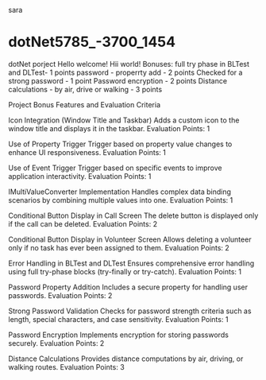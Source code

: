sara 
# dotNet5785_-3700_1454
dotNet porject 
Hello welcome!
Hii world! 
Bonuses:
full try phase in BLTest and DLTest- 1 points 
password - properrty add - 2 points 
Checked for a strong password - 1 point 
Password encryption - 2 points 
Distance calculations - by air, drive or walking - 3 points


Project Bonus Features and Evaluation Criteria

Icon Integration (Window Title and Taskbar)
Adds a custom icon to the window title and displays it in the taskbar.
Evaluation Points: 1

Use of Property Trigger
Trigger based on property value changes to enhance UI responsiveness.
Evaluation Points: 1

Use of Event Trigger
Trigger based on specific events to improve application interactivity.
Evaluation Points: 1

IMultiValueConverter Implementation
Handles complex data binding scenarios by combining multiple values into one.
Evaluation Points: 1

Conditional Button Display in Call Screen
The delete button is displayed only if the call can be deleted.
Evaluation Points: 2

Conditional Button Display in Volunteer Screen
Allows deleting a volunteer only if no task has ever been assigned to them.
Evaluation Points: 2

Error Handling in BLTest and DLTest
Ensures comprehensive error handling using full try-phase blocks (try-finally or try-catch).
Evaluation Points: 1

Password Property Addition
Includes a secure property for handling user passwords.
Evaluation Points: 2

Strong Password Validation
Checks for password strength criteria such as length, special characters, and case sensitivity.
Evaluation Points: 1

Password Encryption
Implements encryption for storing passwords securely.
Evaluation Points: 2

Distance Calculations
Provides distance computations by air, driving, or walking routes.
Evaluation Points: 3
